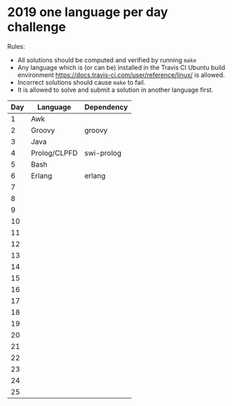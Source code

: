 # 2019 one language per day challenge

Rules:

* All solutions should be computed and verified by running `make`
* Any language which is (or can be) installed in the Travis CI Ubuntu
  build environment https://docs.travis-ci.com/user/reference/linux/
  is allowed.
* Incorrect solutions should cause `make` to fail.
* It is allowed to solve and submit a solution in another language
  first.

| Day | Language     | Dependency |
|-----|--------------|------------|
| 1   | Awk          |            |
| 2   | Groovy       | groovy     |
| 3   | Java         |            |
| 4   | Prolog/CLPFD | swi-prolog |
| 5   | Bash         |            |
| 6   | Erlang       | erlang     |
| 7   |              |            |
| 8   |              |            |
| 9   |              |            |
| 10  |              |            |
| 11  |              |            |
| 12  |              |            |
| 13  |              |            |
| 14  |              |            |
| 15  |              |            |
| 16  |              |            |
| 17  |              |            |
| 18  |              |            |
| 19  |              |            |
| 20  |              |            |
| 21  |              |            |
| 22  |              |            |
| 23  |              |            |
| 24  |              |            |
| 25  |              |            |
